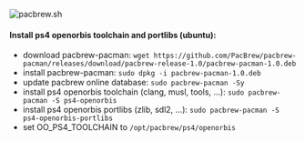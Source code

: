 ![pacbrew.sh](https://github.com/PacBrew/pacbrew-packages/actions/workflows/pacbrew.yml/badge.svg)

#### Install ps4 openorbis toolchain and portlibs (ubuntu):

  - download pacbrew-pacman: `wget https://github.com/PacBrew/pacbrew-pacman/releases/download/pacbrew-release-1.0/pacbrew-pacman-1.0.deb`
  - install pacbrew-pacman: `sudo dpkg -i pacbrew-pacman-1.0.deb`
  - update pacbrew online database: `sudo pacbrew-pacman -Sy`
  - install ps4 openorbis toolchain (clang, musl, tools, ...): `sudo pacbrew-pacman -S ps4-openorbis`
  - install ps4 openorbis portlibs (zlib, sdl2, ...): `sudo pacbrew-pacman -S ps4-openorbis-portlibs`
  - set OO_PS4_TOOLCHAIN to `/opt/pacbrew/ps4/openorbis`
